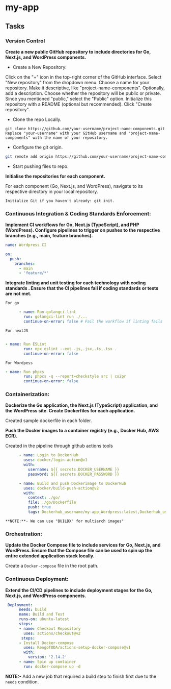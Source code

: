 
# my-app

## Tasks

### Version Control

**Create a new public GitHub repository to include directories for Go,
Next.js, and WordPress components.**
 
- Create a New Repository:

Click on the "+" icon in the top-right corner of the GitHub interface.
Select "New repository" from the dropdown menu.
Choose a name for your repository. Make it descriptive, like "project-name-components".
Optionally, add a description.
Choose whether the repository will be public or private. Since you mentioned "public," select the "Public" option.
Initialize this repository with a README (optional but recommended).
Click "Create repository".

- Clone the repo Locally.
```console
git clone https://github.com/your-username/project-name-components.git
Replace "your-username" with your GitHub username and "project-name-components" with the name of your repository.
```
- Configure the git origin.

```bash
git remote add origin https://github.com/your-username/project-name-components.git
```
- Start pushing files to repo.


**Initialise the repositories for each component.**

For each component (Go, Next.js, and WordPress), navigate to its respective directory in your local repository.

``Initialize Git if you haven't already: git init.``


### Continuous Integration & Coding Standards Enforcement:
**Implement CI workflows for Go, Next.js (TypeScript), and PHP
(WordPress).
Configure pipelines to trigger on pushes to the respective branches
(e.g., main, feature branches).**

```yml
name: Wordpress CI

on:
  push:
    branches:
      - main
      - 'feature/*'

```
**Integrate linting and unit testing for each technology with coding standards .
Ensure that the CI pipelines fail if coding standards or tests are not
met.**

`For go`

```yml
      - name: Run golangci-lint
        run: golangci-lint run ./...
        continue-on-error: false # Fail the workflow if linting fails

```

`For nextJS`

```yml

- name: Run ESLint
        run: npx eslint --ext .js,.jsx,.ts,.tsx .
        continue-on-error: false

```

`For Wordpess`

```yml
- name: Run phpcs
        run: phpcs -q --report=checkstyle src | cs2pr
        continue-on-error: false

```

### Containerization:

**Dockerize the Go application, the Next.js (TypeScript) application, and
the WordPress site.
Create Dockerfiles for each application.**

Created sample dockerfile in each folder.

**Push the Docker images to a container registry (e.g., Docker Hub, AWS
ECR).**

Created in the pipeline through github actions tools

```yml
      - name: Login to DockerHub
        uses: docker/login-action@v1
        with:
          username: ${{ secrets.DOCKER_USERNAME }}
          password: ${{ secrets.DOCKER_PASSWORD }}

      - name: Build and push Dockerimage to DockerHub
        uses: docker/build-push-action@v2
        with:
          context: ./go/
          file: ./go/Dockerfile
          push: true
          tags: Dockerhub_username/my-app_Wordpress:latest,Dockerhub_username/my-app_Wordpress:any_tag
```

```console
**NOTE:**- We can use "BUILDX" for multiarch images"
```

### Orchestration:
**Update the Docker Compose file to include services for Go, Next.js, and
WordPress.
Ensure that the Compose file can be used to spin up the entire
extended application stack locally.**

Create a `Docker-compose` file in the root path.

### Continuous Deployment:
**Extend the CI/CD pipelines to include deployment stages for the Go,
Next.js, and WordPress components.**

```yml
 Deployment:
      needs: build
      name: Build and Test
      runs-on: ubuntu-latest
      steps:
      - name: Checkout Repository
        uses: actions/checkout@v2
       steps:
      - Install Docker-compose
        uses: KengoTODA/actions-setup-docker-compose@v1
        with:
          version: '2.14.2'
      - name: Spin up comtainer
        run: docker-compose up -d

```

**NOTE:-** Add a new job that required a build step to finish first due to the ``needs`` condition.
